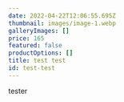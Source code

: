 ```yaml
---
date: 2022-04-22T12:06:55.695Z
thumbnail: images/image-1.webp
galleryImages: []
price: 165
featured: false
productOptions: []
title: test test
id: test-test
---
```

tester
